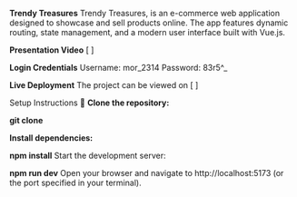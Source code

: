 **Trendy Treasures**
Trendy Treasures, is an e-commerce web application designed to showcase and sell products online. The app features dynamic routing, state management, and a modern user interface built with Vue.js.

**Presentation Video**
[ ]

**Login Credentials**
Username: mor_2314
Password: 83r5^_

**Live Deployment**
The project can be viewed on [ ]

Setup Instructions 📃
**Clone the repository:**

**git clone**

**Install dependencies:**

**npm install**
Start the development server:

**npm run dev**
Open your browser and navigate to http://localhost:5173 (or the port specified in your terminal).
